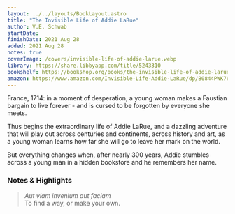 ```yaml
---
layout: ../../layouts/BookLayout.astro
title: "The Invisible Life of Addie LaRue"
author: V.E. Schwab
startDate:
finishDate: 2021 Aug 28
added: 2021 Aug 28
notes: true
coverImage: /covers/invisible-life-of-addie-larue.webp
library: https://share.libbyapp.com/title/5243310
bookshelf: https://bookshop.org/books/the-invisible-life-of-addie-larue-9780765387578/9780765387561
amazon: https://www.amazon.com/Invisible-Life-Addie-LaRue/dp/B0844PWK76/
---
```


France, 1714: in a moment of desperation, a young woman makes a Faustian bargain to live forever - and is cursed to be forgotten by everyone she meets.

Thus begins the extraordinary life of Addie LaRue, and a dazzling adventure that will play out across centuries and continents, across history and art, as a young woman learns how far she will go to leave her mark on the world.

But everything changes when, after nearly 300 years, Addie stumbles across a young man in a hidden bookstore and he remembers her name.

### Notes & Highlights
> *Aut viam invenium aut faciam*  
> To find a way, or make your own.
